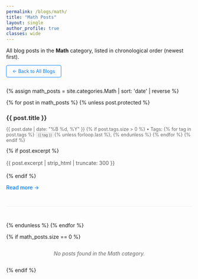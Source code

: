 ```yaml
---
permalink: /blogs/math/
title: "Math Posts"
layout: single
author_profile: true
classes: wide
---
```


All blog posts in the **Math** category, listed in chronological order (newest first).

<p style="margin-bottom: 2em;">
  <a href="{{ '/blogs/' | relative_url }}" class="btn btn-outline">&larr; Back to All Blogs</a>
</p>

{% assign math_posts = site.categories.Math | sort: 'date' | reverse %}

{% for post in math_posts %}
  {% unless post.protected %}
  <article class="post-item">
    <h3><a href="{{ post.url | relative_url }}" rel="permalink">{{ post.title }}</a></h3>
    <p class="post-meta">
      <time datetime="{{ post.date | date_to_xmlschema }}">{{ post.date | date: "%B %d, %Y" }}</time>
      {% if post.tags.size > 0 %}
        • Tags: 
        {% for tag in post.tags %}
          <span class="tag">{{ tag }}</span>{% unless forloop.last %}, {% endunless %}
        {% endfor %}
      {% endif %}
    </p>
    {% if post.excerpt %}
      <p class="post-excerpt">{{ post.excerpt | strip_html | truncate: 300 }}</p>
    {% endif %}
    <p><a href="{{ post.url | relative_url }}" class="read-more">Read more &rarr;</a></p>
  </article>
  {% endunless %}
{% endfor %}

{% if math_posts.size == 0 %}
  <p class="no-posts">No posts found in the Math category.</p>
{% endif %}

<style>
.post-item {
  margin-bottom: 3em;
  padding-bottom: 2em;
  border-bottom: 1px solid #eee;
}

.post-item h3 {
  margin-bottom: 0.5em;
  color: #333;
}

.post-item h3 a {
  text-decoration: none;
  color: inherit;
}

.post-item h3 a:hover {
  color: #007bff;
}

.post-meta {
  color: #666;
  font-size: 0.9em;
  margin-bottom: 1em;
}

.tag {
  background-color: #f0f0f0;
  padding: 2px 6px;
  border-radius: 3px;
  font-size: 0.8em;
}

.post-excerpt {
  color: #555;
  line-height: 1.6;
  margin-bottom: 1em;
}

.read-more {
  color: #007bff;
  text-decoration: none;
  font-weight: 500;
}

.read-more:hover {
  text-decoration: underline;
}

.btn {
  display: inline-block;
  padding: 8px 16px;
  text-decoration: none;
  border-radius: 4px;
  font-size: 0.9em;
  transition: all 0.3s;
}

.btn-outline {
  background-color: transparent;
  color: #007bff;
  border: 1px solid #007bff;
}

.btn-outline:hover {
  background-color: #007bff;
  color: white;
}

.no-posts {
  text-align: center;
  color: #666;
  font-style: italic;
  margin: 2em 0;
}
</style>